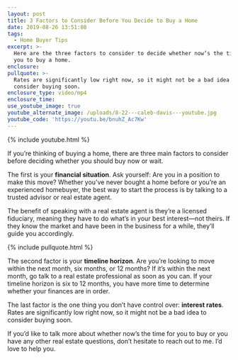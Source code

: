 ```yaml
---
layout: post
title: 3 Factors to Consider Before You Decide to Buy a Home
date: 2019-08-26 13:51:08
tags:
  - Home Buyer Tips
excerpt: >-
  Here are the three factors to consider to decide whether now’s the time for
  you to buy a home.
enclosure:
pullquote: >-
  Rates are significantly low right now, so it might not be a bad idea to
  consider buying soon.
enclosure_type: video/mp4
enclosure_time:
use_youtube_image: true
youtube_alternate_image: /uploads/8-22---caleb-davis---youtube.jpg
youtube_code: 'https://youtu.be/bnuhZ_Ac7Kw'
---
```


{% include youtube.html %}

If you’re thinking of buying a home, there are three main factors to consider before deciding whether you should buy now or wait.&nbsp;

The first is your **financial situation**. Ask yourself: Are you in a position to make this move? Whether you’ve never bought a home before or you’re an experienced homebuyer, the best way to start the process is by talking to a trusted advisor or real estate agent.&nbsp;

The benefit of speaking with a real estate agent is they’re a licensed fiduciary, meaning they have to do what’s in your best interest—not theirs. If they know the market and have been in the business for a while, they’ll guide you accordingly.

{% include pullquote.html %}

The second factor is your **timeline horizon**. Are you’re looking to move within the next month, six months, or 12 months? If it’s within the next month, go talk to a real estate professional as soon as you can. If your timeline horizon is six to 12 months, you have more time to determine whether your finances are in order.&nbsp;

The last factor is the one thing you don’t have control over: **interest rates**. Rates are significantly low right now, so it might not be a bad idea to consider buying soon.&nbsp;

If you’d like to talk more about whether now’s the time for you to buy or you have any other real estate questions, don’t hesitate to reach out to me. I’d love to help you.